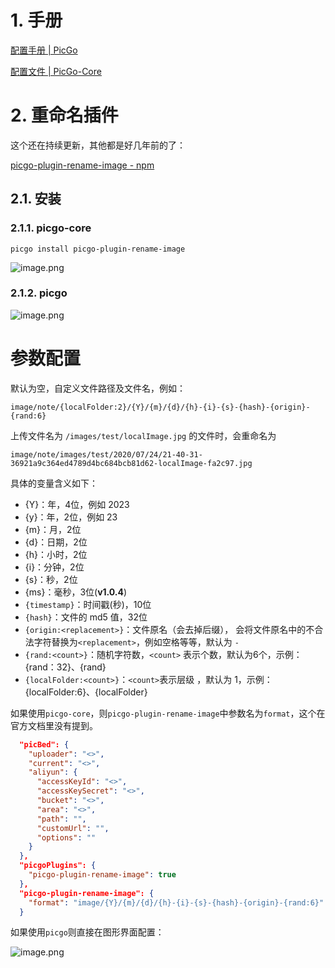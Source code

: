# 1. 手册

[配置手册 | PicGo](https://picgo.github.io/PicGo-Doc/zh/guide/config.html#%E9%85%8D%E7%BD%AE)

[配置文件 | PicGo-Core](https://picgo.github.io/PicGo-Core-Doc/zh/guide/config.html#picgoplugins)


# 2. 重命名插件

这个还在持续更新，其他都是好几年前的了：

[picgo-plugin-rename-image - npm](https://www.npmjs.com/package/picgo-plugin-rename-image)

## 2.1. 安装

### 2.1.1. picgo-core

```shell
picgo install picgo-plugin-rename-image
```

![image.png](https://chillcharlie-img.oss-cn-hangzhou.aliyuncs.com/image%2F2023%2F11%2F11%2F19-51-21-8ea56e2fafaf1f9ccddbf6034c291011-20231111195120-8a2963.png)

### 2.1.2. picgo

![image.png](https://chillcharlie-img.oss-cn-hangzhou.aliyuncs.com/image%2F2023%2F11%2F11%2F19-50-39-dac927616dec6f377dc991bc24011f27-20231111195039-b5b26c.png)


# 参数配置

默认为空，自定义文件路径及文件名，例如：

```shell
image/note/{localFolder:2}/{Y}/{m}/{d}/{h}-{i}-{s}-{hash}-{origin}-{rand:6}
```

上传文件名为 `/images/test/localImage.jpg` 的文件时，会重命名为

```
image/note/images/test/2020/07/24/21-40-31-36921a9c364ed4789d4bc684bcb81d62-localImage-fa2c97.jpg
```

具体的变量含义如下：

- {Y}：年，4位，例如 2023
- {y}：年，2位，例如 23
- {m}：月，2位
- {d}：日期，2位
- {h}：小时，2位
- {i}：分钟，2位
- {s}：秒，2位
- {ms}：毫秒，3位(**v1.0.4**)
- `{timestamp}`：时间戳(秒)，10位
- `{hash}`：文件的 md5 值，32位
- `{origin:<replacement>}`：文件原名（会去掉后缀）， 会将文件原名中的不合法字符替换为`<replacement>`，例如空格等等，默认为 `-`
- `{rand:<count>}`：随机字符数，`<count>` 表示个数，默认为6个，示例：{rand：32}、{rand}
- `{localFolder:<count>}`：`<count>`表示层级 ，默认为 1，示例：{localFolder:6}、{localFolder}


如果使用`picgo-core`，则`picgo-plugin-rename-image`中参数名为`format`，这个在官方文档里没有提到。

```json
  "picBed": {
    "uploader": "<>",
    "current": "<>",
    "aliyun": {
      "accessKeyId": "<>",
      "accessKeySecret": "<>",
      "bucket": "<>",
      "area": "<>",
      "path": "",
      "customUrl": "",
      "options": ""
    }
  },
  "picgoPlugins": {
    "picgo-plugin-rename-image": true
  },
  "picgo-plugin-rename-image": {
    "format": "image/{Y}/{m}/{d}/{h}-{i}-{s}-{hash}-{origin}-{rand:6}"
  }
```

如果使用`picgo`则直接在图形界面配置：

![image.png](https://chillcharlie-img.oss-cn-hangzhou.aliyuncs.com/image%2F2023%2F11%2F11%2F19-55-08-35f0c38cb8d5308ebfe53fe18569a283-20231111195507-22b8f5.png)
